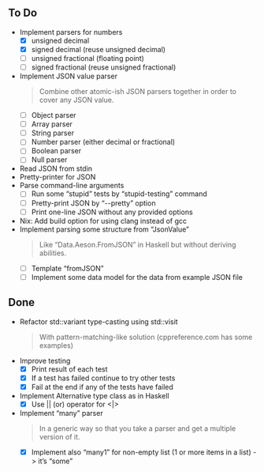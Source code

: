 ## To Do

- Implement parsers for numbers
    * [x] unsigned decimal
    * [x] signed decimal (reuse unsigned decimal)
    * [ ] unsigned fractional (floating point)
    * [ ] signed fractional (reuse unsigned fractional)
- Implement JSON value parser
    > Combine other atomic-ish JSON parsers together in order to cover any JSON value.
    * [ ] Object parser
    * [ ] Array parser
    * [ ] String parser
    * [ ] Number parser (either decimal or fractional)
    * [ ] Boolean parser
    * [ ] Null parser
- Read JSON from stdin
- Pretty-printer for JSON
- Parse command-line arguments
    * [ ] Run some “stupid” tests by “stupid-testing” command
    * [ ] Pretty-print JSON by “--pretty” option
    * [ ] Print one-line JSON without any provided options
- Nix: Add build option for using clang instead of gcc
- Implement parsing some structure from “JsonValue”
    > Like “Data.Aeson.FromJSON” in Haskell but without deriving abilities.
    * [ ] Template “fromJSON”
    * [ ] Implement some data model for the data from example JSON file

## Done

- Refactor std::variant type-casting using std::visit
    > With pattern-matching-like solution (cppreference.com has some examples)
- Improve testing
    * [x] Print result of each test
    * [x] If a test has failed continue to try other tests
    * [x] Fail at the end if any of the tests have failed
- Implement Alternative type class as in Haskell
    * [x] Use || (or) operator for <|>
- Implement “many” parser
    > In a generic way so that you take a parser and get a multiple version of it.
    * [x] Implement also “many1” for non-empty list (1 or more items in a list) -> it’s “some”
